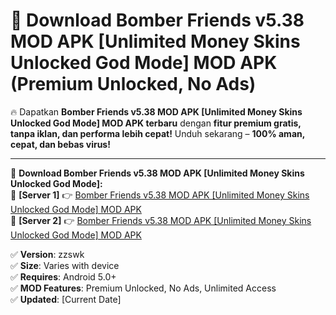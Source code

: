 # 🚀 Download Bomber Friends v5.38 MOD APK [Unlimited Money Skins Unlocked God Mode] MOD APK (Premium Unlocked, No Ads)  

🔥 Dapatkan **Bomber Friends v5.38 MOD APK [Unlimited Money Skins Unlocked God Mode] MOD APK terbaru** dengan **fitur premium gratis, tanpa iklan, dan performa lebih cepat!** Unduh sekarang – **100% aman, cepat, dan bebas virus!**  

---


🔽 **Download Bomber Friends v5.38 MOD APK [Unlimited Money Skins Unlocked God Mode]:**  
🔹 **[Server 1]** 👉 [Bomber Friends v5.38 MOD APK [Unlimited Money Skins Unlocked God Mode] MOD APK](https://apkcomod.com?title=Bomber_Friends_v5.38_MOD_APK_[Unlimited_Money_Skins_Unlocked_God_Mode])  
🔹 **[Server 2]** 👉 [Bomber Friends v5.38 MOD APK [Unlimited Money Skins Unlocked God Mode] MOD APK](https://apkcomod.com?title=Bomber_Friends_v5.38_MOD_APK_[Unlimited_Money_Skins_Unlocked_God_Mode])  


✅ **Version**: zzswk  
✅ **Size**: Varies with device  
✅ **Requires**: Android 5.0+  
✅ **MOD Features**: Premium Unlocked, No Ads, Unlimited Access  
✅ **Updated**: [Current Date]  